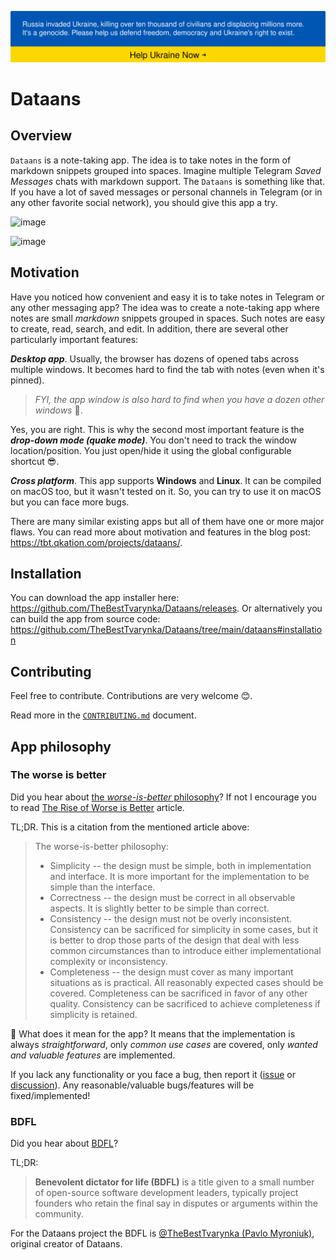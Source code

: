 [![Stand With Ukraine](https://raw.githubusercontent.com/vshymanskyy/StandWithUkraine/main/banner2-direct.svg)](https://stand-with-ukraine.pp.ua/)

# Dataans

## Overview

`Dataans` is a note-taking app. The idea is to take notes in the form of markdown snippets grouped into spaces. Imagine multiple Telegram _Saved Messages_ chats with markdown support. The `Dataans` is something like that. If you have a lot of saved messages or personal channels in Telegram (or in any other favorite social network), you should give this app a try.

![image](https://github.com/user-attachments/assets/496f924c-9d98-4d7a-9501-b86dab0cb3f5)

![image](https://github.com/user-attachments/assets/af88b3c9-2d3b-4afa-b349-bf3620144875)

## Motivation

Have you noticed how convenient and easy it is to take notes in Telegram or any other messaging app? The idea was to create a note-taking app where notes are small *markdown* snippets grouped in spaces. Such notes are easy to create, read, search, and edit. In addition, there are several other particularly important features:

**_Desktop app_**. Usually, the browser has dozens of opened tabs across multiple windows. It becomes hard to find the tab with notes (even when it's pinned).

> _FYI, the app window is also hard to find when you have a dozen other windows_ :raised_eyebrow:.

Yes, you are right. This is why the second most important feature is the **_drop-down mode (quake mode)_**. You don't need to track the window location/position. You just open/hide it using the global configurable shortcut :sunglasses:.

**_Cross platform_**. This app supports **Windows** and **Linux**. It can be compiled on macOS too, but it wasn't tested on it. So, you can try to use it on macOS but you can face more bugs.

There are many similar existing apps but all of them have one or more major flaws. You can read more about motivation and features in the blog post: https://tbt.qkation.com/projects/dataans/.

## Installation

You can download the app installer here: https://github.com/TheBestTvarynka/Dataans/releases. Or alternatively you can build the app from source code: https://github.com/TheBestTvarynka/Dataans/tree/main/dataans#installation

## Contributing

Feel free to contribute. Contributions are very welcome :blush:.

Read more in the [`CONTRIBUTING.md`](/doc/CONTRIBUTING.md) document.

## App philosophy

### The worse is better

Did you hear about [the _worse-is-better_ philosophy](https://www.dreamsongs.com/RiseOfWorseIsBetter.html)? If not I encourage you to read [The Rise of Worse is Better](https://www.dreamsongs.com/RiseOfWorseIsBetter.html) article.

TL;DR. This is a citation from the mentioned article above:

> The worse-is-better philosophy:
>   - Simplicity -- the design must be simple, both in implementation and interface. It is more important for the implementation to be simple than the interface.
>   - Correctness -- the design must be correct in all observable aspects. It is slightly better to be simple than correct.
>   - Consistency -- the design must not be overly inconsistent. Consistency can be sacrificed for simplicity in some cases, but it is better to drop those parts of the design that deal with less common circumstances than to introduce either implementational complexity or inconsistency.
>   - Completeness -- the design must cover as many important situations as is practical. All reasonably expected cases should be covered. Completeness can be sacrificed in favor of any other quality. Consistency can be sacrificed to achieve completeness if simplicity is retained.

:thinking: What does it mean for the app? It means that the implementation is always _straightforward_, only _common use cases_ are covered, only _wanted and valuable features_ are implemented.

If you lack any functionality or you face a bug, then report it ([issue](https://github.com/TheBestTvarynka/Dataans/issues/new) or [discussion](https://github.com/TheBestTvarynka/Dataans/discussions)). Any reasonable/valuable bugs/features will be fixed/implemented!

### BDFL

Did you hear about [BDFL](https://en.m.wikipedia.org/wiki/Benevolent_dictator_for_life)?

TL;DR:

> **Benevolent dictator for life (BDFL)** is a title given to a small number of open-source software development leaders, typically project founders who retain the final say in disputes or arguments within the community.

For the Dataans project the BDFL is [@TheBestTvarynka (Pavlo Myroniuk)](https://github.com/TheBestTvarynka), original creator of Dataans.
